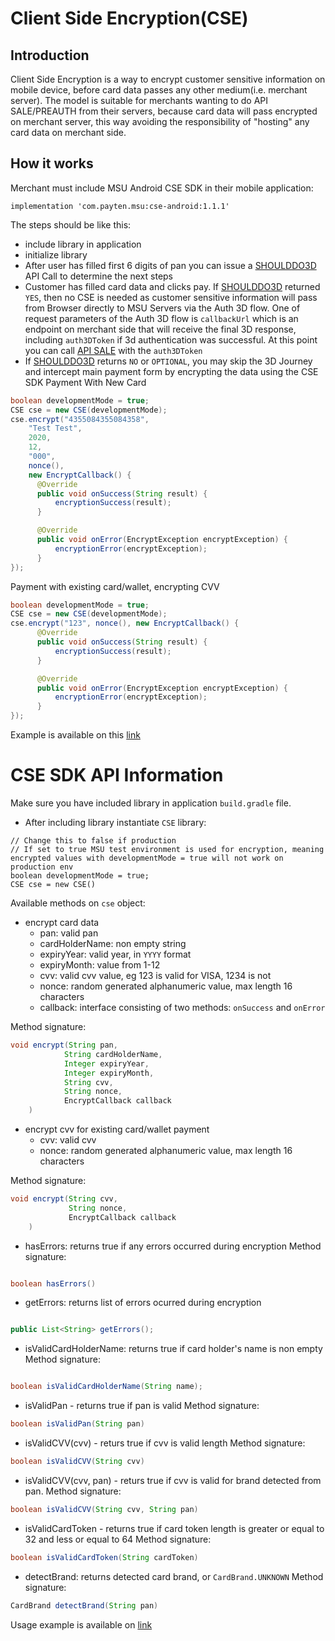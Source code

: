 # Client Side Encryption(CSE)

## Introduction
Client Side Encryption is a way to encrypt customer sensitive information on mobile device, before card data passes any other medium(i.e. merchant server). The model is suitable for merchants wanting to do API SALE/PREAUTH from their servers, because card data will pass encrypted on merchant server, this way avoiding the responsibility of "hosting" any card data on merchant side.

## How it works
Merchant must include MSU Android CSE SDK in their mobile application:

`implementation 'com.payten.msu:cse-android:1.1.1'`

The steps should be like this:
- include library in application
- initialize library
- After user has filled first 6 digits of pan you can issue a [SHOULDDO3D](https://test.merchantsafeunipay.com/msu/api/v2/doc#shouldDo3D) API Call to determine the next steps
- Customer has filled card data and clicks pay. If [SHOULDDO3D](https://test.merchantsafeunipay.com/msu/api/v2/doc#shouldDo3D) returned `YES`, then no CSE is needed as customer sensitive information will pass from Browser directly to MSU Servers via the Auth 3D flow. One of request parameters of the Auth 3D flow is `callbackUrl` which is an endpoint on merchant side that will receive the final 3D response, including `auth3DToken` if 3d authentication was successful. At this point you can call [API SALE](https://test.merchantsafeunipay.com/msu/api/v2/doc#sale) with the `auth3DToken`
- If [SHOULDDO3D](https://test.merchantsafeunipay.com/msu/api/v2/doc#shouldDo3D) returns `NO` or `OPTIONAL`, you may skip the 3D Journey and intercept main payment form by encrypting the data using the CSE SDK Payment With New Card

```java
boolean developmentMode = true;
CSE cse = new CSE(developmentMode);
cse.encrypt("4355084355084358",
    "Test Test",
    2020,
    12,
    "000",
    nonce(),
    new EncryptCallback() {
      @Override
      public void onSuccess(String result) {
          encryptionSuccess(result);
      }

      @Override
      public void onError(EncryptException encryptException) {
          encryptionError(encryptException);
      }
});
```

Payment with existing card/wallet, encrypting CVV
```java
boolean developmentMode = true;
CSE cse = new CSE(developmentMode);
cse.encrypt("123", nonce(), new EncryptCallback() {
      @Override
      public void onSuccess(String result) {
          encryptionSuccess(result);
      }

      @Override
      public void onError(EncryptException encryptException) {
          encryptionError(encryptException);
      }
});
```

Example is available on this [link](https://github.com/PaytenASEE/msu-cse-android/blob/master/app/src/main/java/com/payten/msu/cse/example/ExampleActivity.java)

# CSE SDK API Information

Make sure you have included library in application `build.gradle` file.

- After including library instantiate `CSE` library:

```
// Change this to false if production
// If set to true MSU test environment is used for encryption, meaning encrypted values with developmentMode = true will not work on production env
boolean developmentMode = true;
CSE cse = new CSE()
```
Available methods on `cse` object:
* encrypt card data
  * pan: valid pan
  * cardHolderName: non empty string
  * expiryYear: valid year, in `YYYY` format
  * expiryMonth: value from 1-12
  * cvv: valid cvv value, eg 123 is valid for VISA, 1234 is not
  * nonce: random generated alphanumeric value, max length 16 characters
  * callback: interface consisting of two methods: `onSuccess` and `onError`

Method signature:
```java
void encrypt(String pan,
            String cardHolderName,
            Integer expiryYear,
            Integer expiryMonth,
            String cvv,
            String nonce,
            EncryptCallback callback
    )
```

* encrypt cvv for existing card/wallet payment
  * cvv: valid cvv
  * nonce: random generated alphanumeric value, max length 16 characters

Method signature:
```java
void encrypt(String cvv,
             String nonce,
             EncryptCallback callback
    )
```
* hasErrors: returns true if any errors occurred during encryption 
Method signature:
```java

boolean hasErrors()

```

* getErrors: returns list of errors ocurred during encryption
```java

public List<String> getErrors();

```

* isValidCardHolderName: returns true if card holder's name is non empty
Method signature:
```java

boolean isValidCardHolderName(String name);

```
* isValidPan - returns true if pan is valid
Method signature:
```java
boolean isValidPan(String pan)
```
* isValidCVV(cvv) - returs true if cvv is valid length
Method signature:
```java
boolean isValidCVV(String cvv)
```

* isValidCVV(cvv, pan) - returs true if cvv is valid for brand detected from pan.
Method signature:
```java
boolean isValidCVV(String cvv, String pan)
```

* isValidCardToken - returns true if card token length is greater or equal to 32 and less or equal to 64
Method signature:
```java
boolean isValidCardToken(String cardToken)
```
* detectBrand: returns detected card brand, or `CardBrand.UNKNOWN`
Method signature:
```java
CardBrand detectBrand(String pan)
```

Usage example is available on [link](https://github.com/PaytenASEE/msu-cse-android/blob/master/app/src/main/java/com/payten/msu/cse/example/ExampleActivity.java#L92)

